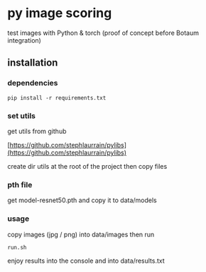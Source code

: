 # py image scoring

test images with Python & torch (proof of concept before Botaum integration)

## installation 
### dependencies

```
pip install -r requirements.txt
```

### set utils

get utils from github  

[https://github.com/stephlaurrain/pylibs](https://github.com/stephlaurrain/pylibs)

create dir utils at the root of the project then copy files

### pth file
get model-resnet50.pth and copy it to data/models

### usage
copy images (jpg / png) into data/images then run

```
run.sh
```

enjoy results into the console and into data/results.txt

